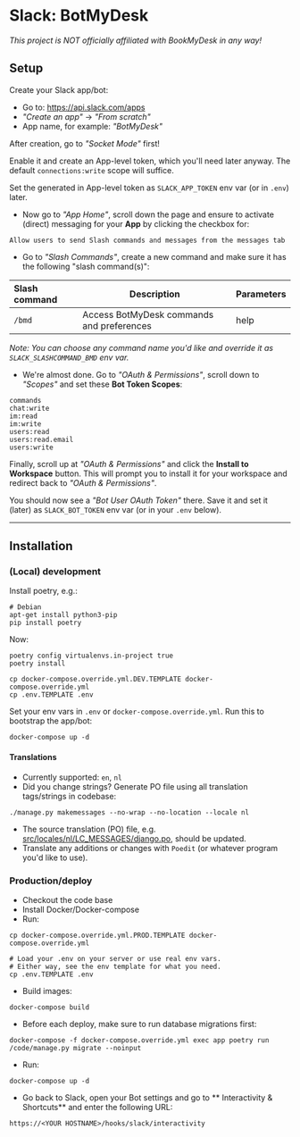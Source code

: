 # Slack: BotMyDesk
_This project is NOT officially affiliated with BookMyDesk in any way!_

## Setup
Create your Slack app/bot: 
- Go to: https://api.slack.com/apps
- _"Create an app"_ -> _"From scratch"_
- App name, for example: _"BotMyDesk"_

After creation, go to _"Socket Mode"_ first! 

Enable it and create an App-level token, which you'll need later anyway.
The default ``connections:write`` scope will suffice.

Set the generated in App-level token as ``SLACK_APP_TOKEN`` env var (or in ``.env``) later.


- Now go to _"App Home"_, scroll down the page and ensure to activate (direct) messaging for your **App** by clicking the checkbox for:
```
Allow users to send Slash commands and messages from the messages tab
```

- Go to _"Slash Commands"_, create a new command and make sure it has the following "slash command(s)":

| Slash command | Description                               | Parameters                           |
|:--------------|-------------------------------------------|:-------------------------------------|
| `/bmd`        | Access BotMyDesk commands and preferences | help                                 |

_Note: You can choose any command name you'd like and override it as ``SLACK_SLASHCOMMAND_BMD`` env var._


- We're almost done. Go to _"OAuth & Permissions"_, scroll down to _"Scopes"_ and set these **Bot Token Scopes**:
```
commands
chat:write
im:read
im:write
users:read
users:read.email
users:write
```

Finally, scroll up at _"OAuth & Permissions"_ and click the **Install to Workspace** button.
This will prompt you to install it for your workspace and redirect back to _"OAuth & Permissions"_. 

You should now see a _"Bot User OAuth Token"_ there. Save it and set it (later) as ``SLACK_BOT_TOKEN`` env var (or in your ``.env`` below).


----


## Installation
### (Local) development
Install poetry, e.g.:
```shell
# Debian
apt-get install python3-pip
pip install poetry
```

Now:
```shell
poetry config virtualenvs.in-project true
poetry install

cp docker-compose.override.yml.DEV.TEMPLATE docker-compose.override.yml
cp .env.TEMPLATE .env
```
Set your env vars in ``.env`` or ``docker-compose.override.yml``.
Run this to bootstrap the app/bot:

```shell
docker-compose up -d
```

#### Translations
- Currently supported: `en`, `nl`
- Did you change strings? Generate PO file using all translation tags/strings in codebase:
```shell
./manage.py makemessages --no-wrap --no-location --locale nl 
```
- The source translation (PO) file, e.g. [src/locales/nl/LC_MESSAGES/django.po](src/locales/nl/LC_MESSAGES/django.po), should be updated.
- Translate any additions or changes with `Poedit` (or whatever program you'd like to use).


### Production/deploy

- Checkout the code base
- Install Docker/Docker-compose
- Run:
```shell
cp docker-compose.override.yml.PROD.TEMPLATE docker-compose.override.yml

# Load your .env on your server or use real env vars. 
# Either way, see the env template for what you need.
cp .env.TEMPLATE .env
```

- Build images:
```shell
docker-compose build
```

- Before each deploy, make sure to run database migrations first:
```shell
docker-compose -f docker-compose.override.yml exec app poetry run /code/manage.py migrate --noinput
```

- Run:
```shell
docker-compose up -d
```

- Go back to Slack, open your Bot settings and go to ** Interactivity & Shortcuts** and enter the following URL:
```shell
https://<YOUR HOSTNAME>/hooks/slack/interactivity
```
